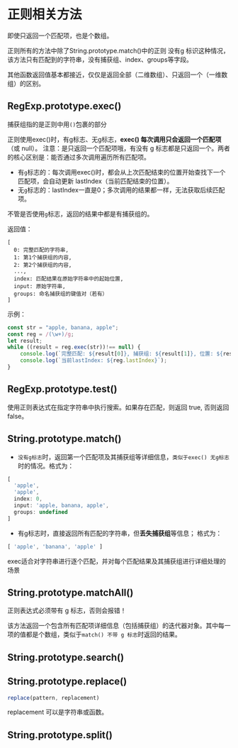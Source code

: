 # 正则相关方法

即使只返回一个匹配项，也是个数组。

正则所有的方法中除了String.prototype.match()中的正则 没有g 标识这种情况，该方法只有匹配到的字符串，没有捕获组、index、groups等字段。

其他函数返回值基本都接近，仅仅是返回全部（二维数组）、只返回一个（一维数组）的区别。


## RegExp.prototype.exec()
捕获组指的是正则中用`()`包裹的部分

正则使用exec()时，有g标志、无g标志，**exec() 每次调用只会返回一个匹配项**（或 null）。 注意：是只返回一个匹配项哦，有没有 g 标志都是只返回一个。两者的核心区别是：能否通过多次调用遍历所有匹配项。
* 有`g`标志的：每次调用exec()时，都会从上次匹配结束的位置开始查找下一个匹配项，会自动更新 lastIndex（当前匹配结束的位置）。
* 无`g`标志的：lastIndex一直是0；多次调用的结果都一样，无法获取后续匹配项。

不管是否使用`g`标志，返回的结果中都是有捕获组的。

返回值：
```
[
  0: 完整匹配的字符串,
  1: 第1个捕获组的内容,
  2: 第2个捕获组的内容,
  ...,
  index: 匹配结果在原始字符串中的起始位置,
  input: 原始字符串,
  groups: 命名捕获组的键值对（若有）
]
```
示例：
```js
const str = "apple, banana, apple";
const reg = /(\w+)/g;
let result;
while ((result = reg.exec(str))!== null) {
    console.log(`完整匹配: ${result[0]}, 捕获组: ${result[1]}, 位置: ${result.index}`); 
    console.log(`当前lastIndex: ${reg.lastIndex}`);
}
```

## RegExp.prototype.test()
使用正则表达式在指定字符串中执行搜索。如果存在匹配，则返回 true, 否则返回 false。


## String.prototype.match()
* `没有g标志`时，返回第一个匹配项及其捕获组等详细信息，`类似于exec() 无g标志`时的情况。格式为：
```js
[
  'apple',
  'apple',
  index: 0,
  input: 'apple, banana, apple',
  groups: undefined
]
```
* 有g标志时，直接返回所有匹配的字符串，但**丢失捕获组**等信息； 格式为：
```js
[ 'apple', 'banana', 'apple' ]
```

exec适合对字符串进行逐个匹配，并对每个匹配结果及其捕获组进行详细处理的场景

## String.prototype.matchAll()
正则表达式必须带有 g 标志，否则会报错！

该方法返回一个包含所有匹配项详细信息（包括捕获组）的迭代器对象。其中每一项的值都是个数组，类似于`match() 不带 g 标志`时返回的结果。


## String.prototype.search()
## String.prototype.replace()
```js
replace(pattern, replacement)
```
replacement 可以是字符串或函数。


## String.prototype.split()